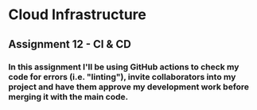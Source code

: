 # Cloud Infrastructure

## Assignment 12 - CI & CD

### In this assignment I'll be using GitHub actions to check my code for errors (i.e. "linting"), invite collaborators into my project and have them approve my development work before merging it with the main code.